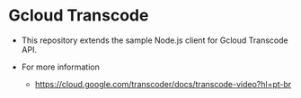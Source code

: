 # Gcloud Transcode
* This repository extends the sample Node.js client for Gcloud Transcode API.

* For more information
  * https://cloud.google.com/transcoder/docs/transcode-video?hl=pt-br